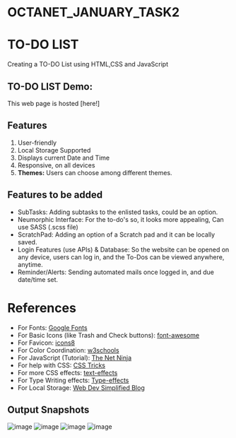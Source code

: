 # OCTANET_JANUARY_TASK2
# TO-DO LIST
Creating a TO-DO List using HTML,CSS and JavaScript

## TO-DO LIST Demo: 
This web page is hosted [here!]

## Features

1. User-friendly
2. Local Storage Supported
3. Displays current Date and Time
4. Responsive, on all devices
5. **Themes:** Users can choose among different themes.

## Features to be added

* SubTasks: Adding subtasks to the enlisted tasks, could be an option.
* Neumorphic Interface: For the to-do's so, it looks more appealing, Can use SASS (.scss file)
* ScratchPad: Adding an option of a Scratch pad and it can be locally saved.
* Login Features (use APIs) & Database: So the website can be opened on any device, users can log in, and the To-Dos can be viewed anywhere, anytime.
* Reminder/Alerts: Sending automated mails once logged in, and due date/time set.

# References

* For Fonts: [Google Fonts](https://fonts.googleapis.com/css2?family=Work+Sans:wght@300&display=swap)
* For Basic Icons (like Trash and Check buttons): [font-awesome](https://fontawesome.com)
* For Favicon: [icons8](https://icons8.com/icons/)
* For Color Coordination: [w3schools](https://www.w3schools.com/colors/colors_mixer.asp?colorbottom=000000&colortop=FFFFFF)
* For JavaScript (Tutorial): [The Net Ninja](https://www.youtube.com/playlist?list=PL4cUxeGkcC9i9Ae2D9Ee1RvylH38dKuET)
* For help with CSS: [CSS Tricks](https://css-tricks.com/)
* For more CSS effects: [text-effects](https://speckyboy.com/underline-text-effects-css/)
* For Type Writing effects: [Type-effects](https://usefulangle.com/post/85/css-typewriter-animation)
* For Local Storage: [Web Dev Simplified Blog](https://blog.webdevsimplified.com/2020-08/cookies-localStorage-sessionStorage/)

## Output Snapshots
![image](https://github.com/RenuckaM/OCTANET_JANUARY_TASK2/assets/147283564/c2ebdfba-b273-4446-9bcf-da0735613df7)
![image](https://github.com/RenuckaM/OCTANET_JANUARY_TASK2/assets/147283564/270ea9d0-a6c7-4cd9-ac62-6d145d66d57d)
![image](https://github.com/RenuckaM/OCTANET_JANUARY_TASK2/assets/147283564/ee160797-4aa4-4c16-9583-2a41d0d6de6e)
![image](https://github.com/RenuckaM/OCTANET_JANUARY_TASK2/assets/147283564/dbec5b60-7af4-4f73-88c3-086b9af7109e)





